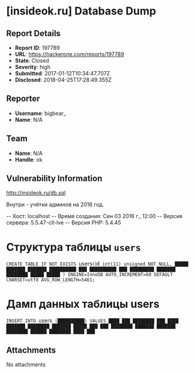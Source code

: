 # [insideok.ru] Database Dump

## Report Details
- **Report ID**: 197789
- **URL**: https://hackerone.com/reports/197789
- **State**: Closed
- **Severity**: high
- **Submitted**: 2017-01-12T10:34:47.707Z
- **Disclosed**: 2018-04-25T17:28:49.355Z

## Reporter
- **Username**: bigbear_
- **Name**: N/A

## Team
- **Name**: N/A
- **Handle**: ok

## Vulnerability Information
http://insideok.ru/db.sql

Внутри - учётки админов на 2016 год.

-- Хост: localhost
-- Время создания: Сен 03 2016 г., 12:00
-- Версия сервера: 5.5.47-cll-lve
-- Версия PHP: 5.4.45


# Структура таблицы `users`

`CREATE TABLE IF NOT EXISTS `users` (
  `id` int(11) unsigned NOT NULL,
  █████
  ███████
  ███████
██████████
███
██████████
███
█████████
███████
████████
█████
█████
) ENGINE=InnoDB AUTO_INCREMENT=60 DEFAULT CHARSET=utf8 AVG_ROW_LENGTH=5461;`


# Дамп данных таблицы users

`INSERT INTO `users` (██████████) VALUES
████
███
████████
███
████
███████
████████
███████
█████
███
███
████████
███████
███████
████████
██████
████████
████
███`

## Attachments
No attachments

